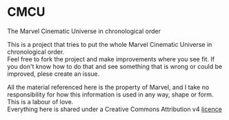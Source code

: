 # CMCU
The Marvel Cinematic Universe in chronological order

This is a project that tries to put the whole Marvel Cinematic Universe in chronological order.  
Feel free to fork the project and make improvements where you see fit. If you don't know how to do that and see something that is wrong or could be improved, plese create an issue.  

All the material referenced here is the property of Marvel, and I take no responsibility for how this information is used in any way, shape or form. This is a labour of love.  
Everything here is shared under a Creative Commons Attribution v4 [licence](https://creativecommons.org/licenses/by/4.0/)
